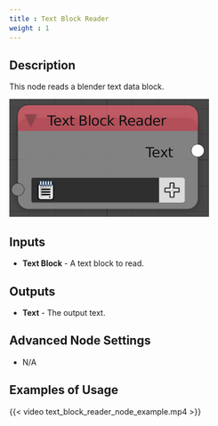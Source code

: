 ```yaml
---
title : Text Block Reader
weight : 1
---
```


## Description

This node reads a blender text data block.

![image](text_block_reader_node.png)

## Inputs

  - **Text Block** - A text block to read.

## Outputs

  - **Text** - The output text.

## Advanced Node Settings

  - N/A

## Examples of Usage

{{< video text_block_reader_node_example.mp4 >}}
